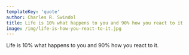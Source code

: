 ```yaml
---
templateKey: 'quote'
author: Charles R. Swindol
title: Life is 10% what happens to you and 90% how you react to it
image: /img/life-is-how-you-react-to-it.jpg
---
```

Life is 10% what happens to you and 90% how you react to it.